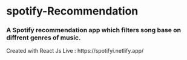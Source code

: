 # spotify-Recommendation
<h3>
A Spotify recommendation app which filters song base on diffrent genres of music.
</h3>
Created with React Js
Live : https://spotifyi.netlify.app/
